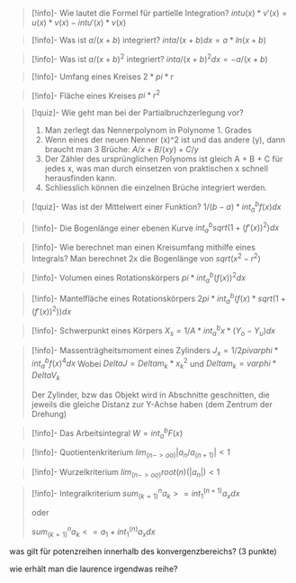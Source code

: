 > [!info]- Wie lautet die Formel für partielle Integration?
> $int u(x) * v'(x) = u(x) * v(x) - int u'(x) * v(x)$

> [!info]- Was ist $a / (x + b)$ integriert?
> $inta/(x+b)dx = a*ln(x+b)$

> [!info]- Was ist $a / (x + b)^2$ integriert?
> $inta / (x + b)^2dx = -a/(x+b)$

> [!info]- Umfang eines Kreises
> $2 * pi * r$

> [!info]- Fläche eines Kreises
> $pi * r^2$

>[!quiz]- Wie geht man bei der Partialbruchzerlegung vor?
> 1. Man zerlegt das Nennerpolynom in Polynome 1. Grades
> 2. Wenn eines der neuen Nenner (x)^2 ist und das andere (y), dann braucht man 3 Brüche: $A/x + B/(xy) + C/y$
> 3. Der Zähler des ursprünglichen Polynoms ist gleich A + B + C für jedes x, was man durch einsetzen von praktischen x schnell herausfinden kann.
> 4. Schliesslich können die einzelnen Brüche integriert werden.

>[!quiz]- Was ist der Mittelwert einer Funktion?
> $1/(b-a) * int_a^bf(x)dx$

> [!info]- Die Bogenlänge einer ebenen Kurve
> $int_a^bsqrt(1+(f'(x))^2)dx$

> [!info]- Wie berechnet man einen Kreisumfang mithilfe eines Integrals?
> Man berechnet 2x die Bogenlänge von $sqrt(x^2 - r^2)$

> [!info]- Volumen eines Rotationskörpers
> $pi * int_a^b(f(x))^2dx$

> [!info]- Mantelfläche eines Rotationskörpers
> $2pi * int_a^b(f(x) * sqrt(1 + (f'(x))^2))dx$

> [!info]- Schwerpunkt eines Körpers
> $X_s = 1/A * int_a^bx*(Y_o - Y_u) dx$

> [!info]- Massenträgheitsmoment eines Zylinders
> $J_x = 1/2pivarphi * int_a^bf(x)^4dx$
> Wobei $DeltaJ = Deltam_k * x^2_k$ und $Deltam_k = varphi * DeltaV_k$
> 
> Der Zylinder, bzw das Objekt wird in Abschnitte geschnitten, die jeweils die gleiche Distanz zur Y-Achse haben (dem Zentrum der Drehung)

> [!info]- Das Arbeitsintegral
> $W = int_a^bF(x)$

> [!info]- Quotientenkriterium
> $lim_(n->oo) |a_n/a_(n+1)| < 1$

> [!info]- Wurzelkriterium
> $lim_(n->oo) root(n)(|a_n|) < 1$

> [!info]- Integralkriterium
> $sum_(k=1)^na_k >= int_1^(n+1)a_xdx$
> 
> oder
> 
> $sum_(k=1)^na_k <= a_1 + int_1^(n)a_xdx$

was  gilt für potenzreihen innerhalb des konvergenzbereichs?
(3 punkte)

wie erhält man die laurence irgendwas reihe?